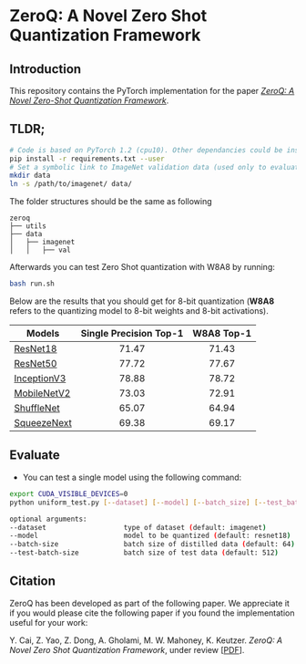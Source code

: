 # ZeroQ: A Novel Zero Shot Quantization Framework



## Introduction

This repository contains the PyTorch implementation for the paper [*ZeroQ: A Novel Zero-Shot Quantization Framework*](https://arxiv.org/abs/2001.00281).

## TLDR;

```bash
# Code is based on PyTorch 1.2 (cpu10). Other dependancies could be installed as follows: 
pip install -r requirements.txt --user
# Set a symbolic link to ImageNet validation data (used only to evaluate model) 
mkdir data
ln -s /path/to/imagenet/ data/
```

The folder structures should be the same as following
```
zeroq
├── utils
├── data
│   ├── imagenet
│   │   ├── val
```
Afterwards you can test Zero Shot quantization with W8A8 by running:

```bash
bash run.sh
```

Below are the results that you should get for 8-bit quantization (**W8A8** refers to the quantizing model to 8-bit weights and 8-bit activations).


| Models                                          | Single Precision Top-1 | W8A8 Top-1 |
| ----------------------------------------------- | :--------------------: | :--------: |
| [ResNet18](https://arxiv.org/abs/1512.03385)    |          71.47         |   71.43    |
| [ResNet50](https://arxiv.org/abs/1512.03385)    |          77.72         |   77.67    |
| [InceptionV3](https://arxiv.org/abs/1512.00567) |          78.88         |   78.72    |
| [MobileNetV2](https://arxiv.org/abs/1801.04381) |          73.03         |   72.91    |
| [ShuffleNet](https://arxiv.org/abs/1707.01083)  |          65.07         |   64.94    |
| [SqueezeNext](https://arxiv.org/abs/1803.10615) |          69.38         |   69.17    |

## Evaluate

- You can test a single model using the following command:

```bash
export CUDA_VISIBLE_DEVICES=0
python uniform_test.py [--dataset] [--model] [--batch_size] [--test_batch_size]

optional arguments:
--dataset                   type of dataset (default: imagenet)
--model                     model to be quantized (default: resnet18)
--batch-size                batch size of distilled data (default: 64)
--test-batch-size           batch size of test data (default: 512)
```




## Citation
ZeroQ has been developed as part of the following paper. We appreciate it if you would please cite the following paper if you found the implementation useful for your work:

Y. Cai, Z. Yao, Z. Dong, A. Gholami, M. W. Mahoney, K. Keutzer. *ZeroQ: A Novel Zero Shot Quantization Framework*, under review [[PDF](https://arxiv.org/pdf/2001.00281.pdf)].


